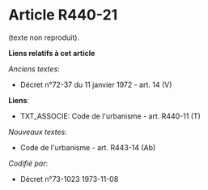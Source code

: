 # Article R440-21

(texte non reproduit).

**Liens relatifs à cet article**

_Anciens textes_:

  - Décret n°72-37 du 11 janvier 1972 - art. 14 (V)

**Liens**:

  - TXT_ASSOCIE: Code de l'urbanisme - art. R440-11 (T)

_Nouveaux textes_:

  - Code de l'urbanisme - art. R443-14 (Ab)

_Codifié par_:

  - Décret n°73-1023 1973-11-08
